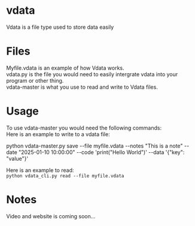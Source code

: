 # vdata
Vdata is a file type used to store data easily
# Files
Myfile.vdata is an example of how Vdata works.  
vdata.py is the file you would need to easily intergrate vdata into your program or other thing.  
vdata-master is what you use to read and write to Vdata files.
# Usage
To use vdata-master you would need the following commands:  
Here is an example to write to a vdata file:  

  
python vdata-master.py save --file myfile.vdata --notes "This is a note"
--date "2025-01-10 10:00:00" --code 'print("Hello World")'
--data '{"key": "value"}' 

Here is an example to read:  
```python vdata_cli.py read --file myfile.vdata```
# Notes
Video and website is coming soon...
